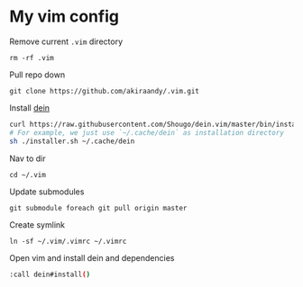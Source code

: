 # My vim config

Remove current ```.vim``` directory
```
rm -rf .vim
```

Pull repo down
```
git clone https://github.com/akiraandy/.vim.git
```

Install [dein](https://github.com/Shougo/dein.vim)
```bash
curl https://raw.githubusercontent.com/Shougo/dein.vim/master/bin/installer.sh > installer.sh
# For example, we just use `~/.cache/dein` as installation directory
sh ./installer.sh ~/.cache/dein
```

Nav to dir
```
cd ~/.vim
```

Update submodules
```
git submodule foreach git pull origin master
```

Create symlink
```
ln -sf ~/.vim/.vimrc ~/.vimrc
```

Open vim and install dein and dependencies
```bash
:call dein#install()
```
